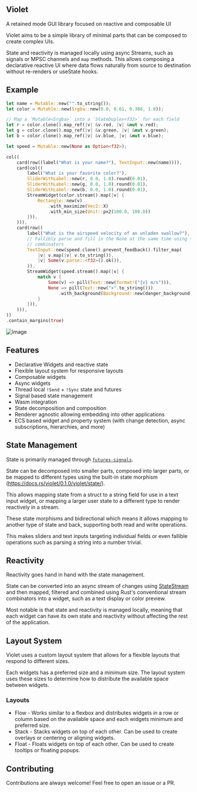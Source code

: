 ## Violet
A retained mode GUI library focused on reactive and composable UI

Violet aims to be a simple library of minimal parts that can be composed to create complex UIs.

State and reactivity is managed locally using async Streams, such as signals or MPSC channels and `map` methods. This
allows composing a declarative reactive UI where data flows naturally from source to destination without re-renders or
useState hooks.

## Example
```rust
let name = Mutable::new("".to_string());
let color = Mutable::new(Srgba::new(0.0, 0.61, 0.388, 1.0));

// Map a `Mutable<Srgba>` into a `StateDuplex<f32>` for each field
let r = color.clone().map_ref(|v| &v.red, |v| &mut v.red);
let g = color.clone().map_ref(|v| &v.green, |v| &mut v.green);
let b = color.clone().map_ref(|v| &v.blue, |v| &mut v.blue);

let speed = Mutable::new(None as Option<f32>);

col((
    card(row((label("What is your name?"), TextInput::new(name)))),
    card(col((
        label("What is your favorite color?"),
        SliderWithLabel::new(r, 0.0, 1.0).round(0.01),
        SliderWithLabel::new(g, 0.0, 1.0).round(0.01),
        SliderWithLabel::new(b, 0.0, 1.0).round(0.01),
        StreamWidget(color.stream().map(|v| {
            Rectangle::new(v)
                .with_maximize(Vec2::X)
                .with_min_size(Unit::px2(100.0, 100.0))
        })),
    ))),
    card(row((
        label("What is the airspeed velocity of an unladen swallow?"),
        // Fallibly parse and fill in the None at the same time using the `State` trait
        // combinators
        TextInput::new(speed.clone().prevent_feedback().filter_map(
            |v| v.map(|v| v.to_string()),
            |v| Some(v.parse::<f32>().ok()),
        )),
        StreamWidget(speed.stream().map(|v| {
            match v {
                Some(v) => pill(Text::new(format!("{v} m/s"))),
                None => pill(Text::new("×".to_string()))
                    .with_background(Background::new(danger_background())),
            }
        })),
    ))),
))
.contain_margins(true)
```

![image](https://github.com/ten3roberts/violet/assets/25723553/cedecfb5-f76b-4a32-ac32-2abf94193acd)

## Features
- Declarative Widgets and reactive state
- Flexible layout system for responsive layouts
- Composable widgets
- Async widgets
- Thread local `!Send` + `!Sync` state and futures
- Signal based state management
- Wasm integration
- State decomposition and composition
- Renderer agnostic allowing embedding into other applications
- ECS based widget and property system (with change detection, async subscriptions, hierarchies, and more)

## State Management

State is primarily managed through [`futures-signals`](https://github.com/Pauan/rust-signals).

State can be decomposed into smaller parts, composed into larger parts, or be mapped to different types using the built-in state morphism (https://docs.rs/violet/0.1.0/violet/state/).

This allows mapping state from a struct to a string field for use in a text input widget, or mapping a larger user state to a different type to render reactively in a stream.

These state morphisms and bidirectional which means it allows mapping to another type of state and back, supporting both
read and write operations.

This makes sliders and text inputs targeting individual fields or even fallible operations such as parsing a string into a number trivial.

## Reactivity

Reactivity goes hand in hand with the state management. 

State can be converted into an async stream of changes using [StateStream](https://docs.rs/violet/0.1.0/violet/state/trait.StateStream.html) and then mapped, filtered and combined using Rust's conventional stream combinators into a widget, such as a text display or color preview.

Most notable is that state and reactivity is managed locally, meaning that each widget can have its own state and reactivity without affecting the rest of the application.

## Layout System

Violet uses a custom layout system that allows for a flexible layouts that respond to different sizes.

Each widgets has a preferred size and a minimum size. The layout system uses these sizes to determine how to distribute
the available space between widgets.

### Layouts
- Flow - Works similar to a flexbox and distributes widgets in a row or column based on the available space and each
  widgets minimum and preferred size.
- Stack - Stacks widgets on top of each other. Can be used to create overlays or centering or aligning widgets.
- Float - Floats widgets on top of each other. Can be used to create tooltips or floating popups.

## Contributing
Contributions are always welcome! Feel free to open an issue or a PR.
